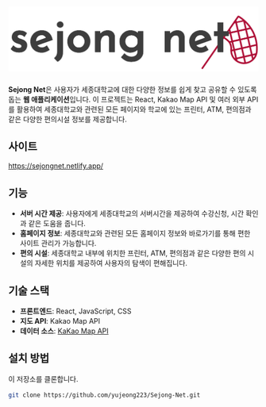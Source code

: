 ![Sejongnet Logo](./logo_text.png)
===

**Sejong Net**은 사용자가 세종대학교에 대한 다양한 정보를 쉽게 찾고 공유할 수 있도록 돕는 **웹 애플리케이션**입니다. 이 프로젝트는 React, Kakao Map API 및 여러 외부 API를 활용하여 세종대학교와 관련된 모든 페이지와 학교에 있는 프린터, ATM,  편의점과 같은 다양한 편의시설 정보를 제공합니다.

## 사이트
https://sejongnet.netlify.app/

## 기능

- **서버 시간 제공**: 사용자에게 세종대학교의 서버시간을 제공하여 수강신청, 시간 확인과 같은 도움을 줍니다.
- **홈페이지 정보**: 세종대학교와 관련된 모든 홈페이지 정보와 바로가기를 통해 편한 사이트 관리가 가능합니다.
- **편의 시설**: 세종대학교 내부에 위치한 프린터, ATM, 편의점과 같은 다양한 편의 시설의 자세한 위치를 제공하여 사용자의 탐색이 편해집니다.

## 기술 스택

- **프론트엔드**: React, JavaScript, CSS
- **지도 API**: Kakao Map API
- **데이터 소스**: [KaKao Map API](https://apis.map.kakao.com/web/)

## 설치 방법

   이 저장소를 클론합니다.
   ```bash
   git clone https://github.com/yujeong223/Sejong-Net.git
